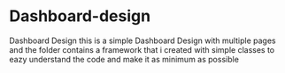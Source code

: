 # Dashboard-design
Dashboard Design
this is a simple Dashboard Design with multiple pages
and the folder contains a framework that i created with simple 
classes to eazy understand the code and make it as minimum as possible
